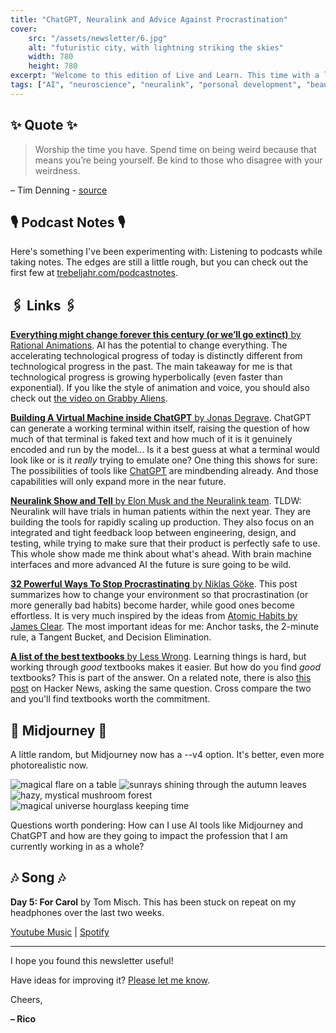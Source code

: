 ```yaml
---
title: "ChatGPT, Neuralink and Advice Against Procrastination"
cover:
    src: "/assets/newsletter/6.jpg"
    alt: "futuristic city, with lightning striking the skies"
    width: 780
    height: 780
excerpt: "Welcome to this edition of Live and Learn. This time with a list of the best textbooks, an animated video of why everything will be very different in the future, and a new podcast notes section. Enjoy."
tags: ["AI", "neuroscience", "neuralink", "personal development", "beauty"]
---
```


## ✨ Quote ✨

> Worship the time you have. Spend time on being weird because that means you’re being yourself. Be kind to those who disagree with your weirdness.

– Tim Denning - [source](https://timdenning.com/you-get-one-life-dont-screw-it-up-by-being-normal/)

## 🎙️ Podcast Notes 🎙️

Here's something I've been experimenting with: Listening to podcasts while taking notes. The edges are still a little rough, but you can check out the first few at [trebeljahr.com/podcastnotes](/podcastnotes).

## 🖇️ Links 🖇️

[**Everything might change forever this century (or we’ll go extinct)** by Rational Animations](https://youtu.be/3K25VPdbAjU). AI has the potential to change everything. The accelerating technological progress of today is distinctly different from technological progress in the past. The main takeaway for me is that technological progress is growing hyperbolically (even faster than exponential). If you like the style of animation and voice, you should also check out [the video on Grabby Aliens](https://www.youtube.com/watch?v=l3whaviTqqg).

[**Building A Virtual Machine inside ChatGPT** by Jonas Degrave](https://www.engraved.blog/building-a-virtual-machine-inside/). ChatGPT can generate a working terminal within itself, raising the question of how much of that terminal is faked text and how much of it is it genuinely encoded and run by the model... Is it a best guess at what a terminal would look like or is it *really* trying to emulate one? One thing this shows for sure: The possibilities of tools like [ChatGPT](https://chat.openai.com/chat) are mindbending already. And those capabilities will only expand more in the near future. 

[**Neuralink Show and Tell** by Elon Musk and the Neuralink team](https://youtu.be/YreDYmXTYi4). TLDW: Neuralink will have trials in human patients within the next year. They are building the tools for rapidly scaling up production. They also focus on an integrated and tight feedback loop between engineering, design, and testing, while trying to make sure that their product is perfectly safe to use. This whole show made me think about what's ahead. With brain machine interfaces and more advanced AI the future is sure going to be wild.

[**32 Powerful Ways To Stop Procrastinating** by Niklas Göke](https://nik.art/stop-procrastinating/). This post summarizes how to change your environment so that procrastination (or more generally bad habits) become harder, while good ones become effortless. It is very much inspired by the ideas from [Atomic Habits by James Clear](/booknotes/atomic-habits). The most important ideas for me: Anchor tasks, the 2-minute rule, a Tangent Bucket, and Decision Elimination.

[**A list of the best textbooks** by Less Wrong](https://www.lesswrong.com/posts/xg3hXCYQPJkwHyik2/the-best-textbooks-on-every-subject). Learning things is hard, but working through *good* textbooks makes it easier. But how do you find *good* textbooks? This is part of the answer. On a related note, there is also [this post](https://news.ycombinator.com/item?id=18104814) on Hacker News, asking the same question. Cross compare the two and you'll find textbooks worth the commitment.

## 🌌 Midjourney 🌌

A little random, but Midjourney now has a --v4 option. It's better, even more photorealistic now.

![magical flare on a table](/assets/midjourney/magical-flare.jpg)
![sunrays shining through the autumn leaves](/assets/midjourney/autumn-leaves.jpg)
![hazy, mystical mushroom forest](/assets/midjourney/magical-mushroom-forest.jpg)
![magical universe hourglass keeping time](/assets/midjourney/hourglass-and-time.jpg)

Questions worth pondering: How can I use AI tools like Midjourney and ChatGPT and how are they going to impact the profession that I am currently working in as a whole?

## 🎶 Song 🎶

**Day 5: For Carol** by Tom Misch. This has been stuck on repeat on my headphones over the last two weeks.

[Youtube Music](https://music.youtube.com/watch?v=AOy8SGyNfXk) | [Spotify](https://open.spotify.com/track/3JjeC1epY5y2Jysxn5FVCB)

---

I hope you found this newsletter useful! 

Have ideas for improving it? [Please let me know](https://airtable.com/shro1VeyG4lkNXkx2).

Cheers,

**– Rico**
